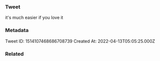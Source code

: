 ### Tweet
it's much easier if you love it

### Metadata
Tweet ID: 1514107468686708739
Created At: 2022-04-13T05:05:25.000Z

### Related

